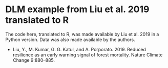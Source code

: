 # DLM example from Liu et al. 2019 translated to R

The code here, translated to R, was made available by Liu et al. 2019 in a Python version. Data was also made available by the authors.

- Liu, Y., M. Kumar, G. G. Katul, and A. Porporato. 2019. Reduced resilience as an early warning signal of forest mortality. Nature Climate Change 9:880–885.
